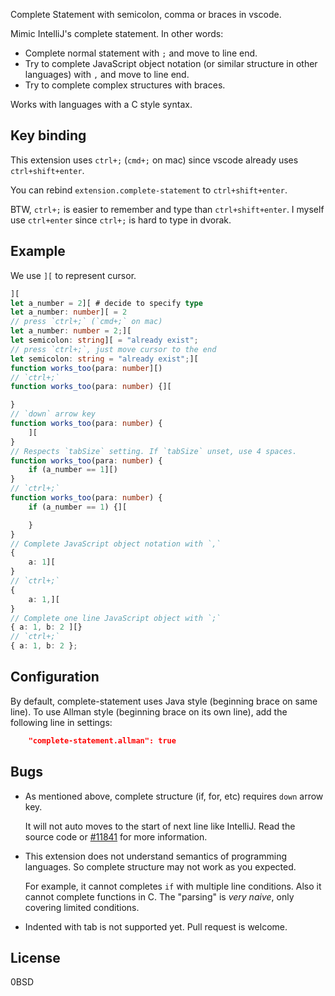 Complete Statement with semicolon, comma or braces in vscode.

Mimic IntelliJ's complete statement.
In other words:

- Complete normal statement with `;` and move to line end.
- Try to complete JavaScript object notation
  (or similar structure in other languages) with `,` and move to line end.
- Try to complete complex structures with braces.

Works with languages with a C style syntax.

Key binding
-----------

This extension uses `ctrl+;` (`cmd+;` on mac)
since vscode already uses `ctrl+shift+enter`.

You can rebind `extension.complete-statement` to `ctrl+shift+enter`.

BTW, `ctrl+;` is easier to remember and type than `ctrl+shift+enter`.
I myself use `ctrl+enter` since `ctrl+;` is hard to type in dvorak.

Example
-------

We use `][` to represent cursor.

```typescript
][
let a_number = 2][ # decide to specify type
let a_number: number][ = 2
// press `ctrl+;` (`cmd+;` on mac)
let a_number: number = 2;][
let semicolon: string][ = "already exist";
// press `ctrl+;`, just move cursor to the end
let semicolon: string = "already exist";][
function works_too(para: number][)
// `ctrl+;`
function works_too(para: number) {][

}
// `down` arrow key
function works_too(para: number) {
    ][
}
// Respects `tabSize` setting. If `tabSize` unset, use 4 spaces.
function works_too(para: number) {
    if (a_number == 1][)
}
// `ctrl+;`
function works_too(para: number) {
    if (a_number == 1) {][

    }
}
// Complete JavaScript object notation with `,`
{
    a: 1][
}
// `ctrl+;`
{
    a: 1,][
}
// Complete one line JavaScript object with `;`
{ a: 1, b: 2 ][}
// `ctrl+;`
{ a: 1, b: 2 };
```

Configuration
-------------

By default, complete-statement uses Java style (beginning brace on same line).
To use Allman style (beginning brace on its own line),
add the following line in settings:

```json
    "complete-statement.allman": true
```

Bugs
----

- As mentioned above, complete structure (if, for, etc) requires `down` arrow key.

    It will not auto moves to the start of next line like IntelliJ.
    Read the source code or [#11841] for more information.

- This extension does not understand semantics of programming languages.
  So complete structure may not work as you expected.

    For example, it cannot completes `if` with multiple line conditions.
    Also it cannot complete functions in C.
    The "parsing" is *very naive*, only covering limited conditions.

- Indented with tab is not supported yet. Pull request is welcome.

[#11841]: https://github.com/Microsoft/vscode/issues/11841

License
-------

0BSD
